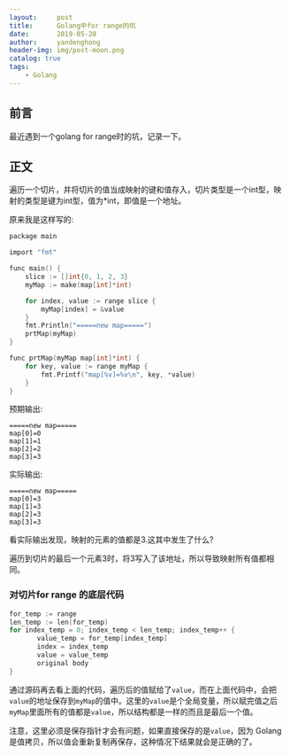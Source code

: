 ```yaml
---
layout:     post
title:      Golang中for range的坑
date:       2019-05-20
author:     yandenghong
header-img: img/post-moon.png
catalog: true
tags:
    - Golang
---
```

## 前言
最近遇到一个golang for range时的坑，记录一下。

## 正文
遍历一个切片，并将切片的值当成映射的键和值存入，切片类型是一个int型，映射的类型是键为int型，值为*int，即值是一个地址。

原来我是这样写的:
```c
package main

import "fmt"

func main() {
    slice := []int{0, 1, 2, 3}
    myMap := make(map[int]*int)

    for index, value := range slice {
        myMap[index] = &value
    }
    fmt.Println("=====new map=====")
    prtMap(myMap)
}

func prtMap(myMap map[int]*int) {
    for key, value := range myMap {
        fmt.Printf("map[%v]=%v\n", key, *value)
    }
}
```

预期输出:
```text
=====new map=====
map[0]=0
map[1]=1
map[2]=2
map[3]=3
```

实际输出:
```text
=====new map=====
map[0]=3
map[1]=3
map[2]=3
map[3]=3
```

看实际输出发现，映射的元素的值都是3.这其中发生了什么?

遍历到切片的最后一个元素3时，将3写入了该地址，所以导致映射所有值都相同。

### 对切片for range 的底层代码
```c
for_temp := range
len_temp := len(for_temp)
for index_temp = 0; index_temp < len_temp; index_temp++ {
       value_temp = for_temp[index_temp]
       index = index_temp
       value = value_temp
       original body
}
```

通过源码再去看上面的代码，遍历后的值赋给了`value`，而在上面代码中，会把`value`的地址保存到`myMap`的值中。这里的`value`是个全局变量，所以赋完值之后`myMap`里面所有的值都是`value`，所以结构都是一样的而且是最后一个值。

注意，这里必须是保存指针才会有问题，如果直接保存的是`value`，因为 Golang 是值拷贝，所以值会重新复制再保存，这种情况下结果就会是正确的了。
